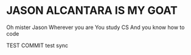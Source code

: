 # JASON ALCANTARA IS MY GOAT

Oh mister Jason
Wherever you are
You study CS
And you know how to code

TEST COMMIT
test sync
